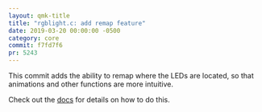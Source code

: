 ```yaml
---
layout: qmk-title
title: "rgblight.c: add remap feature"
date: 2019-03-20 00:00:00 -0500
category: core
commit: f7fd7f6
pr: 5243
---
```


This commit adds the ability to remap where the LEDs are located, so that animations and other functions are more intuitive. 

Check out the [docs](https://docs.qmk.fm/#/feature_rgblight?id=changing-the-order-of-the-leds) for details on how to do this.
